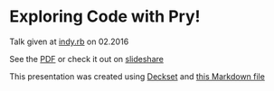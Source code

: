 # Exploring Code with Pry!

Talk given at [indy.rb][indyrb] on 02.2016

See the [PDF][pdf] or check it out on [slideshare][slideshare]

This presentation was created using [Deckset][deckset] and [this Markdown file](slides.md)

[indyrb]: https://twitter.com/indyrb
[pdf]: exploring_code_with_pry.pdf
[slideshare]: http://www.slideshare.net/claytron/exploring-code-with-pry
[deckset]: http://www.decksetapp.com/

